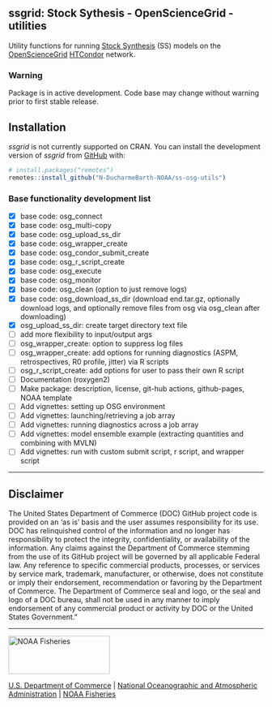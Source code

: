 
<!-- README.md is generated from README.Rmd. Please edit that file -->

## ssgrid: Stock Sythesis - OpenScienceGrid - utilities

Utility functions for running [Stock
Synthesis](https://github.com/nmfs-stock-synthesis/stock-synthesis) (SS)
models on the [OpenScienceGrid](https://osg-htc.org/)
[HTCondor](https://htcondor.org/) network.

### Warning

Package is in active development. Code base may change without warning
prior to first stable release.

## Installation

*ssgrid* is not currently supported on CRAN. You can install the
development version of *ssgrid* from [GitHub](https://github.com/) with:

``` r
# install.packages("remotes")
remotes::install_github("N-DucharmeBarth-NOAA/ss-osg-utils")
```

### Base functionality development list

  - [x] base code: osg\_connect
  - [x] base code: osg\_multi-copy
  - [x] base code: osg\_upload\_ss\_dir
  - [x] base code: osg\_wrapper\_create
  - [x] base code: osg\_condor\_submit\_create
  - [x] base code: osg\_r\_script\_create
  - [x] base code: osg\_execute
  - [x] base code: osg\_monitor
  - [x] base code: osg\_clean (option to just remove logs)
  - [x] base code: osg\_download\_ss\_dir (download end.tar.gz,
    optionally download logs, and optionally remove files from osg via
    osg\_clean after downloading)
  - [x] osg\_upload\_ss\_dir: create target directory text file
  - [ ] add more flexibility to input/output args
  - [ ] osg\_wrapper\_create: option to suppress log files
  - [ ] osg\_wrapper\_create: add options for running diagnostics (ASPM,
    retrospectives, R0 profile, jitter) via R scripts
  - [ ] osg\_r\_script\_create: add options for user to pass their own R
    script
  - [ ] Documentation (roxygen2)
  - [ ] Make package: description, license, git-hub actions,
    github-pages, NOAA template
  - [ ] Add vignettes: setting up OSG environment
  - [ ] Add vignettes: launching/retrieving a job array
  - [ ] Add vignettes: running diagnostics across a job array
  - [ ] Add vignettes: model ensemble example (extracting quantities and
    combining with MVLN)
  - [ ] Add vignettes: run with custom submit script, r script, and
    wrapper script

<!-- Do not edit below. This adds the Disclaimer and NMFS footer. -->

-----

## Disclaimer

The United States Department of Commerce (DOC) GitHub project code is
provided on an ‘as is’ basis and the user assumes responsibility for its
use. DOC has relinquished control of the information and no longer has
responsibility to protect the integrity, confidentiality, or
availability of the information. Any claims against the Department of
Commerce stemming from the use of its GitHub project will be governed by
all applicable Federal law. Any reference to specific commercial
products, processes, or services by service mark, trademark,
manufacturer, or otherwise, does not constitute or imply their
endorsement, recommendation or favoring by the Department of Commerce.
The Department of Commerce seal and logo, or the seal and logo of a DOC
bureau, shall not be used in any manner to imply endorsement of any
commercial product or activity by DOC or the United States Government.”

-----

<img src="https://raw.githubusercontent.com/nmfs-general-modeling-tools/nmfspalette/main/man/figures/noaa-fisheries-rgb-2line-horizontal-small.png" width="200" style="height: 75px !important;"  alt="NOAA Fisheries">

[U.S. Department of Commerce](https://www.commerce.gov/) | [National
Oceanographic and Atmospheric Administration](https://www.noaa.gov) |
[NOAA Fisheries](https://www.fisheries.noaa.gov/)
